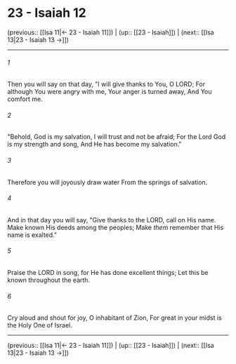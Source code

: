 # 23 - Isaiah 12

(previous:: [[Isa 11|← 23 - Isaiah 11]]) | (up:: [[23 - Isaiah]]) | (next:: [[Isa 13|23 - Isaiah 13 →]])

***


###### 1 
Then you will say on that day, "I will give thanks to You, O LORD; For although You were angry with me, Your anger is turned away, And You comfort me. 

###### 2 
"Behold, God is my salvation, I will trust and not be afraid; For the Lord God is my strength and song, And He has become my salvation." 

###### 3 
Therefore you will joyously draw water From the springs of salvation. 

###### 4 
And in that day you will say, "Give thanks to the LORD, call on His name. Make known His deeds among the peoples; Make _them_ remember that His name is exalted." 

###### 5 
Praise the LORD in song, for He has done excellent things; Let this be known throughout the earth. 

###### 6 
Cry aloud and shout for joy, O inhabitant of Zion, For great in your midst is the Holy One of Israel.

***

(previous:: [[Isa 11|← 23 - Isaiah 11]]) | (up:: [[23 - Isaiah]]) | (next:: [[Isa 13|23 - Isaiah 13 →]])
